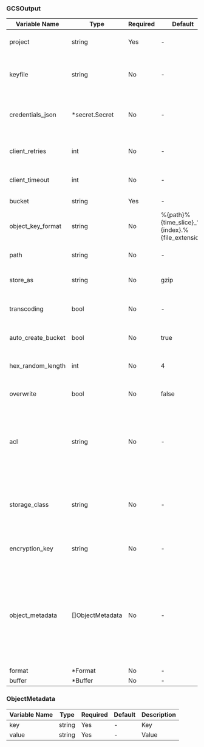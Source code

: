 ### GCSOutput
| Variable Name | Type | Required | Default | Description |
|---|---|---|---|---|
| project | string | Yes | - | Project identifier for GCS<br> |
| keyfile | string | No | - | Path of GCS service account credentials JSON file<br> |
| credentials_json | *secret.Secret | No | - | GCS service account credentials in JSON format<br>[Secret](./secret.md)<br> |
| client_retries | int | No | - | Number of times to retry requests on server error<br> |
| client_timeout | int | No | - | Default timeout to use in requests<br> |
| bucket | string | Yes | - | Name of a GCS bucket<br> |
| object_key_format | string | No |  %{path}%{time_slice}_%{index}.%{file_extension} | Format of GCS object keys <br> |
| path | string | No | - | Path prefix of the files on GCS<br> |
| store_as | string | No |  gzip | Archive format on GCS: gzip json text <br> |
| transcoding | bool | No | - | Enable the decompressive form of transcoding<br> |
| auto_create_bucket | bool | No |  true | Create GCS bucket if it does not exists <br> |
| hex_random_length | int | No |  4 | Max length of `%{hex_random}` placeholder(4-16) <br> |
| overwrite | bool | No |  false | Overwrite already existing path <br> |
| acl | string | No | - | Permission for the object in GCS: auth_read owner_full owner_read private project_private public_read<br> |
| storage_class | string | No | - | Storage class of the file: dra nearline coldline multi_regional regional standard<br> |
| encryption_key | string | No | - | Customer-supplied, AES-256 encryption key<br> |
| object_metadata | []ObjectMetadata | No | - | User provided web-safe keys and arbitrary string values that will returned with requests for the file as "x-goog-meta-" response headers.<br>[Object Metadata](#ObjectMetadata)<br> |
| format | *Format | No | - | [Format](./format.md)<br> |
| buffer | *Buffer | No | - | [Buffer](./buffer.md)<br> |
### ObjectMetadata
| Variable Name | Type | Required | Default | Description |
|---|---|---|---|---|
| key | string | Yes | - | Key<br> |
| value | string | Yes | - | Value<br> |

